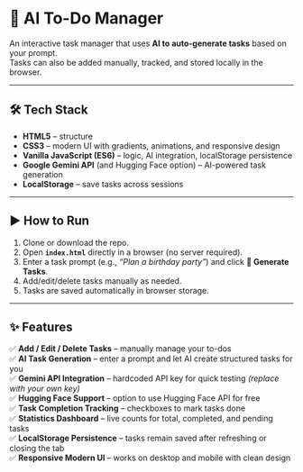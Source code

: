 # 📌 AI To-Do Manager

An interactive task manager that uses **AI to auto-generate tasks** based on your prompt.  
Tasks can also be added manually, tracked, and stored locally in the browser.  

---

## 🛠 Tech Stack
- **HTML5** – structure  
- **CSS3** – modern UI with gradients, animations, and responsive design  
- **Vanilla JavaScript (ES6)** – logic, AI integration, localStorage persistence  
- **Google Gemini API** (and Hugging Face option) – AI-powered task generation  
- **LocalStorage** – save tasks across sessions  

---

## ▶ How to Run
1. Clone or download the repo.  
2. Open **`index.html`** directly in a browser (no server required).  
3. Enter a task prompt (e.g., *“Plan a birthday party”*) and click **🤖 Generate Tasks**.  
4. Add/edit/delete tasks manually as needed.  
5. Tasks are saved automatically in browser storage.  

---

## ✨ Features
✅ **Add / Edit / Delete Tasks** – manually manage your to-dos  
✅ **AI Task Generation** – enter a prompt and let AI create structured tasks for you  
✅ **Gemini API Integration** – hardcoded API key for quick testing *(replace with your own key)*  
✅ **Hugging Face Support** – option to use Hugging Face API for free  
✅ **Task Completion Tracking** – checkboxes to mark tasks done  
✅ **Statistics Dashboard** – live counts for total, completed, and pending tasks  
✅ **LocalStorage Persistence** – tasks remain saved after refreshing or closing the tab  
✅ **Responsive Modern UI** – works on desktop and mobile with clean design  
